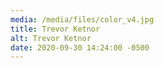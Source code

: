 ```yaml
---
media: /media/files/color_v4.jpg
title: Trevor Ketnor
alt: Trevor Ketnor
date: 2020-09-30 14:24:00 -0500
---
```

